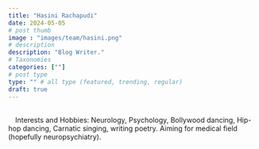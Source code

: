 ```yaml
---
title: "Hasini Rachapudi"
date: 2024-05-05
# post thumb
image : "images/team/hasini.png"
# description
description: "Blog Writer."
# Taxonomies
categories: [""]
# post type
type: "" # all type (featured, trending, regular)
draft: true
---
```

\
&emsp;Interests and Hobbies: Neurology, Psychology, Bollywood dancing, Hip-hop dancing, Carnatic singing, writing poetry. Aiming for medical field (hopefully neuropsychiatry).
